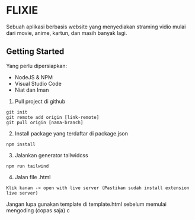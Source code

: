 # FLIXIE
Sebuah aplikasi berbasis website yang menyediakan straming vidio mulai dari movie, anime, kartun, dan masih banyak lagi.

## Getting Started
Yang perlu dipersiapkan:
- NodeJS & NPM
- Visual Studio Code
- Niat dan Iman

1. Pull project di github
```
git init
git remote add origin [link-remote]
git pull origin [nama-branch]
```
2. Install package yang terdaftar di package.json
```
npm install
```
3. Jalankan generator tailwidcss
```
npm run tailwind
```
4. Jalan file .html
```
Klik kanan -> open with live server (Pastikan sudah install extension live server)
```
Jangan lupa gunakan template di template.html sebelum memulai mengoding (copas saja) c
